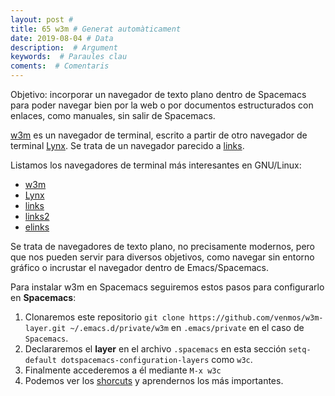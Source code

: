 ```yaml
---
layout: post #
title: 65 w3m # Generat automàticament
date: 2019-08-04 # Data
description:  # Argument
keywords:  # Paraules clau
coments:  # Comentaris
---
```


Objetivo: incorporar un navegador de texto plano dentro de Spacemacs para poder navegar bien por la web o por documentos estructurados con enlaces, como manuales, sin salir de Spacemacs.

[w3m](http://w3m.sourceforge.net/) es un navegador de terminal, escrito a partir de otro navegador de terminal [Lynx](https://lynx.browser.org/). Se trata de un navegador parecido a [links](http://links.twibright.com/).

Listamos los navegadores de terminal más interesantes en GNU/Linux:

- [w3m](http://w3m.sourceforge.net/)
- [Lynx](https://lynx.browser.org/)
- [links](http://www.jikos.cz/~mikulas/links/)
- [links2](http://links.twibright.com/)
- [elinks](http://www.elinks.cz/)

Se trata de navegadores de texto plano, no precisamente modernos, pero que nos pueden servir para diversos objetivos, como navegar sin entorno gráfico o incrustar el navegador dentro de Emacs/Spacemacs.

Para instalar w3m en Spacemacs seguiremos estos pasos para configurarlo en **Spacemacs**:

1. Clonaremos este repositorio `git clone https://github.com/venmos/w3m-layer.git ~/.emacs.d/private/w3m` en `.emacs/private` en el caso de `Spacemacs`.
2. Declararemos el **layer** en el archivo `.spacemacs` en esta sección `setq-default dotspacemacs-configuration-layers` como `w3c`.
3. Finalmente accederemos a él mediante `M-x w3c`
4. Podemos ver los [shorcuts](https://github.com/venmos/w3m-layer#key-bindings) y aprendernos los más importantes.
